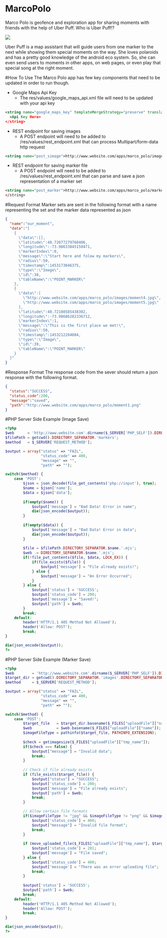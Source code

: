 # MarcoPolo
Marco Polo is geofence and exploration app for sharing moments with friends with the help of Uber Puff. Who is Uber Puff!?

![](http://www.staticvillage.com/apps/marco_polo/uber_puff_banner.png)

Uber Puff is a map assistant that will guide users from one marker to the next while showing them special moments on the way. She loves polaroids and has a pretty good knowledge of the android eco system. So, she can even send users to moments in other apps, on web pages, or even play that special song at the right moment.

#How To Use
The Marco Polo app has few key components that need to be updated in order to run though.

* Google Maps Api Key
  * The res/values/google_maps_api.xml file will need to be updated with your api key
```xml
<string name="google_maps_key" templateMergeStrategy="preserve" translatable="false">
  <Api Key Here>
</string>
```
* REST endpoint for saving images
  * A POST endpoint will need to be added to /res/values/rest_endpoint.xml that can process Multipart/form-data http request
```xml
<string name="post_simage">http://www.website.com/apps/marco_polo/image_upload.php</string>
```
* REST endpoint for saving marker file
  * A POST endpoint will need to be added to /res/values/rest_endpoint.xml that can parse and save a json representation of a marker set
```xml
<string name="post_marker">http://www.website.com/apps/marco_polo/marker_upload.php</string>
</string>
```

#Request Format
Marker sets are sent in the following format with a name representing the set and the marker data represented as json
```json
{
  "name":"our_moment",
  "data":"[
    {
      \"data\":[],
      \"latitude\":40.72077279768406,
      \"longitude\":-73.98633845150471,
      \"markerIndex\":0,
      \"message\":\"Start here and folow my markers\",
      \"radius\":50,
      \"timestamp\":1453173046375,
      \"type\":\"Image\",
      \"id\":38,
      \"tableName\":\"POINT_MARKER\"
    },
    {
      \"data\":[
        \"http://www.website.com/apps/marco_polo/images/moment4.jpg\",
        \"http://www.website.com/apps/marco_polo/images/moment5.jpg\"
      ],
      \"latitude\":40.72108585438302,
      \"longitude\":-73.98686282336712,
      \"markerIndex\":1,
      \"message\":\"This is the first place we met!\",
      \"radius\":50,
      \"timestamp\":1453212204884,
      \"type\":\"Image\",
      \"id\":39,
      \"tableName\":\"POINT_MARKER\"
    }
  ]"
}
```

#Response Format
The response code from the sever should return a json response with the following format.
```json
{
  "status":"SUCCESS",
  "status_code":200,
  "message":"saved",
  "path":"http://www.website.com/apps/marco_polo/moment1.png"
}
```

#PHP Server Side Example (Image Save)
```php
<?php
$web      = 'http://www.website.com'.dirname($_SERVER['PHP_SELF']).DIRECTORY_SEPARATOR.'markers';
$filePath = getcwd().DIRECTORY_SEPARATOR.'markers';
$method   = $_SERVER['REQUEST_METHOD'];

$output = array("status" => "FAIL",
                "status_code" => 400,
                "message" => "",
                "path" => "");

switch($method) {
    case 'POST':
        $json = json_decode(file_get_contents('php://input'), true);
        $name = $json['name'];
        $data = $json['data'];
        
        if(empty($name)) {
            $output['message'] = "Bad Data! Error in name";
            die(json_encode($output));
        }
        
        if(empty($data)) {
            $output['message'] = "Bad Data! Error in data";
            die(json_encode($output));
        }
    
        $file = $filePath.DIRECTORY_SEPARATOR.$name.'.mjs';
        $web .= DIRECTORY_SEPARATOR.$name.'.mjs';
        if(!file_put_contents($file, $data, LOCK_EX)) {
            if(file_exists($file)) {
                $output['message'] = "File already exists!";
            } else {
                $output['message'] = "An Error Occurred";
            }
        } else {
            $output['status'] = 'SUCCESS';
            $output['status_code'] = 200;
            $output['message'] = "Saved!";
            $output['path'] = $web;
        }
        break;
    default:
        header('HTTP/1.1 405 Method Not Allowed');
        header('Allow: POST');
        break;
}

die(json_encode($output));
?>
```

#PHP Server Side Example (Marker Save)
```php
<?php
$web        = 'http://www.website.com'.dirname($_SERVER['PHP_SELF']).DIRECTORY_SEPARATOR.'images'.DIRECTORY_SEPARATOR;
$target_dir = getcwd().DIRECTORY_SEPARATOR.'images'.DIRECTORY_SEPARATOR;
$method     = $_SERVER['REQUEST_METHOD'];

$output = array("status" => "FAIL",
                "status_code" => 400,
                "message" => "",
                "path" => "");

switch($method) {
    case 'POST':
        $target_file   = $target_dir.basename($_FILES["uploadFile"]["name"]);
        $web           = $web.basename($_FILES["uploadFile"]["name"]);
        $imageFileType = pathinfo($target_file, PATHINFO_EXTENSION);
        
        $check = getimagesize($_FILES["uploadFile"]["tmp_name"]);
        if($check === false) {
            $output["message"] = "Invalid data";
            break;
        }
        
        // Check if file already exists
        if (file_exists($target_file)) {
            $output["status"] = "SUCCESS";
            $output['status_code'] = 200;
            $output['message'] = "File already exists";
            $output['path'] = $web;
            break;
        }

        // Allow certain file formats
        if($imageFileType != "jpg" && $imageFileType != "png" && $imageFileType != "jpeg") {
            $output['status_code'] = 400;
            $output["message"] = "Invalid file format";
            break;
        }
        
        if (move_uploaded_file($_FILES["uploadFile"]["tmp_name"], $target_file)) {
            $output['status_code'] = 201;
            $output['message'] = "File saved";
        } else {
            $output['status_code'] = 400;
            $output['message'] = "There was an error uploading file";
            break;
        }
        
        $output['status'] = 'SUCCESS';
        $output['path'] = $web;
        break;
    default:
        header('HTTP/1.1 405 Method Not Allowed');
        header('Allow: POST');
        break;
}

die(json_encode($output));
?>
```
